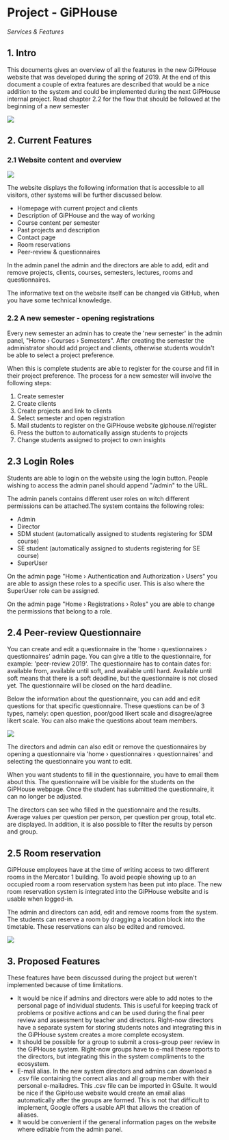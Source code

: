 # Project - GiPHouse
_Services & Features_

## 1. Intro

This documents gives an overview of all the features in the new
GiPHouse website that was developed during the spring of 2019. At the
end of this document a couple of extra features are described that would
be a nice addition to the system and could be implemented during the
next GiPHouse internal project. Read chapter 2.2 for the flow that
should be followed at the beginning of a new semester

![](images/image1.png)

## 2. Current Features

### 2.1 Website content and overview

![](images/image3.png)

The website displays the following information that is accessible to
all visitors, other systems will be further discussed below.

-   Homepage with current project and clients
-   Description of GiPHouse and the way of working
-   Course content per semester
-   Past projects and description
-   Contact page
-   Room reservations
-   Peer-review & questionnaires

In the admin panel the admin and the directors are able to add, edit
and remove projects, clients, courses, semesters, lectures, rooms and
questionnaires.

The informative text on the website itself can be changed via GitHub,
when you have some technical knowledge.

### 2.2 A new semester - opening registrations

Every new semester an admin has to create the 'new semester' in the
admin panel, "Home › Courses › Semesters". After creating the semester
the administrator should add project and clients, otherwise students
wouldn't be able to select a project preference.

When this is complete students are able to register for the course and
fill in their project preference. The process for a new semester will
involve the following steps:

1.  Create semester
2.  Create clients
3.  Create projects and link to clients
4.  Select semester and open registration
5.  Mail students to register on the GiPHouse website
    giphouse.nl/register
6.  Press the button to automatically assign students to projects
7.  Change students assigned to project to own insights

## 2.3 Login Roles

Students are able to login on the website using the login button.
People wishing to access the admin panel should append "/admin" to the
URL.

The admin panels contains different user roles on witch different
permissions can be attached.The system contains the following
roles:

-   Admin
-   Director
-   SDM student (automatically assigned to students registering for SDM
    course)
-   SE student (automatically assigned to students registering for SE
    course)
-   SuperUser

On the admin page "Home › Authentication and Authorization › Users" you
are able to assign these roles to a specific user. This is also where
the SuperUser role can be assigned.

On the admin page "Home › Registrations › Roles" you are able to
change the permissions that belong to a role.

## 2.4 Peer-review Questionnaire

You can create and edit a questionnaire in the 'home › questionnaires
› questionnaires' admin page. You can give a title to the
questionnaire, for example: 'peer-review 2019'. The questionnaire has to
contain dates for: available from, available until soft, and available
until hard. Available until soft means that there is a soft deadline,
but the questionnaire is not closed yet. The questionnaire will be
closed on the hard deadline. 

Below the information about the questionnaire, you can add and edit
questions for that specific questionnaire. These questions can be of 3
types, namely: open question, poor/good likert scale and disagree/agree
likert scale. You can also make the questions about team members. 

![](images/image2.png)

The directors and admin can also edit or remove the questionnaires by
opening a questionnaire via 'home › questionnaires › questionnaires'
and selecting the questionnaire you want to edit. 

When you want students to fill in the questionnaire, you have to email
them about this. The questionnaire will be visible for the students on
the GiPHouse webpage. Once the student has submitted the questionnaire,
it can no longer be adjusted. 

The directors can see who filled in the questionnaire and the results.
Average values per question per person, per question per group, total
etc. are displayed. In addition, it is also possible to filter the
results by person and group.

## 2.5 Room reservation

GiPHouse employees have at the time of writing access to two different
rooms in the Mercator 1 building. To avoid people showing up to an
occupied room a room reservation system has been put into place. The new
room reservation system is integrated into the GiPHouse website and is
usable when logged-in.

The admin and directors can add, edit and remove rooms from the system.
The students can reserve a room by dragging a location block into the
timetable. These reservations can also be edited and removed.


![](images/image4.png)

## 3. Proposed Features

These features have been discussed during the project but weren't
implemented because of time limitations.

-   It would be nice if admins and directors were able to add notes to
    the personal page of individual students. This is useful for keeping
    track of problems or positive actions and can be used during the
    final peer review and assessment by teacher and directors. Right-now
    directors have a separate system for storing students notes and
    integrating this in the GiPHouse system creates a more complete
    ecosystem.
-   It should be possible for a group to submit a cross-group peer
    review in the GiPHouse system. Right-now groups have to e-mail these
    reports to the directors, but integrating this in the system
    compliments to the ecosystem.
-   E-mail alias. In the new system directors and admins can download a
    .csv file containing the correct alias and all group member with
    their personal e-mailadres. This .csv file can be imported in
    GSuite. It would be nice if the GipHouse website would create an
    email alias automatically after the groups are formed. This is not
    that difficult to implement, Google offers a usable API that allows
    the creation of aliases.
-   It would be convenient if the general information pages on the
    website where editable from the admin panel.

